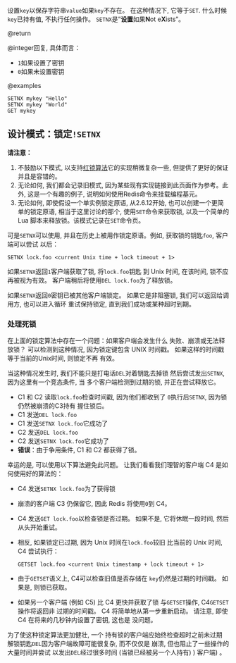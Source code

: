 设置`key`以保存字符串`value`如果`key`不存在。
在这种情况下, 它等于`SET`.
什么时候`key`已持有值, 不执行任何操作。
`SETNX`是”**设置**如果**N**ot e**X**ists”。

@return

@integer回复, 具体而言：

*   `1`如果设置了密钥
*   `0`如果未设置密钥

@examples

```cli
SETNX mykey "Hello"
SETNX mykey "World"
GET mykey
```

## 设计模式：锁定`!SETNX`

**请注意：**

1.  不鼓励以下模式, 以支持[红锁算法](https://redis.io/topics/distlock)它的实现稍微复杂一些, 但提供了更好的保证并且是容错的。
2.  无论如何, 我们都会记录旧模式, 因为某些现有实现链接到此页面作为参考。此外, 这是一个有趣的例子, 说明如何使用Redis命令来挂载编程基元。
3.  无论如何, 即使假设一个单实例锁定原语, 从2.6.12开始, 也可以创建一个更简单的锁定原语, 相当于这里讨论的那个, 使用`SET`命令来获取锁, 以及一个简单的 Lua 脚本来释放锁。该模式记录在`SET`命令页。

可是`SETNX`可以使用, 并且在历史上被用作锁定原语。例如, 获取锁的钥匙`foo`, 客户端可以尝试
以后：

    SETNX lock.foo <current Unix time + lock timeout + 1>

如果`SETNX`返回`1`客户端获取了锁, 将`lock.foo`钥匙
到 Unix 时间, 在该时间, 锁不应再被视为有效。
客户端稍后将使用`DEL lock.foo`为了释放锁。

如果`SETNX`返回`0`密钥已被其他客户端锁定。
如果它是非阻塞锁, 我们可以返回给调用方, 也可以进入循环
重试保持锁定, 直到我们成功或某种超时到期。

### 处理死锁

在上面的锁定算法中存在一个问题：如果客户端会发生什么
失败、崩溃或无法释放锁？
可以检测到这种情况, 因为锁定键包含 UNIX
时间戳。
如果这样的时间戳等于当前的Unix时间, 则锁定不再
有效。

当这种情况发生时, 我们不能只是打电话`DEL`对着钥匙去掉锁
然后尝试发出`SETNX`, 因为这里有一个竞态条件, 当
多个客户端检测到过期的锁, 并正在尝试释放它。

*   C1 和 C2 读取`lock.foo`检查时间戳, 因为他们都收到了
    `0`执行后`SETNX`, 因为锁仍然被崩溃的C3持有
    握住锁后。
*   C1 发送`DEL lock.foo`
*   C1 发送`SETNX lock.foo`它成功了
*   C2 发送`DEL lock.foo`
*   C2 发送`SETNX lock.foo`它成功了
*   **错误**：由于争用条件, C1 和 C2 都获得了锁。

幸运的是, 可以使用以下算法避免此问题。
让我们看看我们理智的客户端 C4 是如何使用好的算法的：

*   C4 发送`SETNX lock.foo`为了获得锁

*   崩溃的客户端 C3 仍保留它, 因此 Redis 将使用`0`到 C4。

*   C4 发送`GET lock.foo`以检查锁是否过期。
    如果不是, 它将休眠一段时间, 然后从头开始重试。

*   相反, 如果锁定已过期, 因为 Unix 时间在`lock.foo`较旧
    比当前的 Unix 时间, C4 尝试执行：

        GETSET lock.foo <current Unix timestamp + lock timeout + 1>

*   由于`GETSET`语义上, C4可以检查旧值是否存储在
    `key`仍然是过期的时间戳。
    如果是, 则锁已获取。

*   如果另一个客户端 (例如 C5) 比 C4 更快并获取了锁
    与`GETSET`操作, C4`GETSET`操作将返回非
    过期的时间戳。
    C4 将简单地从第一步重新启动。
    请注意, 即使 C4 在将来的几秒钟内设置了密钥, 这也是
    没问题。

为了使这种锁定算法更加健壮, 一个
持有锁的客户端应始终检查超时之前未过期
解锁钥匙`DEL`因为客户端故障可能很复杂, 而不仅仅是
崩溃, 但也阻止了一些操作的大量时间并尝试
以发出`DEL`经过很多时间 (当锁已经被另一个人持有) ) 
客户端) 。
